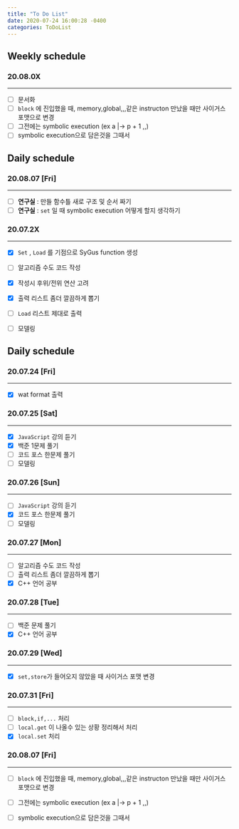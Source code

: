 ```yaml
---
title: "To Do List"
date: 2020-07-24 16:00:28 -0400
categories: ToDoList
---
```


## Weekly schedule
### 20.08.0X
***
- [ ] 문서화
- [ ] ``block`` 에 진입했을 때, memory,global,,,같은 instructon 만났을 때만 사이거스 포맷으로 변경
- [ ] 그전에는 symbolic execution (ex a |-> p + 1 ,,)
- [ ] symbolic execution으로 담은것을 그때서 

## Daily schedule

### 20.08.07 [Fri]
***
- [ ] **연구실** : 만들 함수틀 새로 구조 및 순서 짜기
- [ ] **연구실** : ``set`` 일 때 symbolic execution 어떻게 할지 생각하기
<!-- - [ ] ** -->



### 20.07.2X
***
- [x] ```Set``` , ```Load``` 를 기점으로 SyGus function 생성
- [ ] 알고리즘 수도 코드 작성
- [x] 작성시 후위/전위 연산 고려
- [x] 출력 리스트 좀더 깔끔하게 뽑기
- [ ] ```Load``` 리스트 제대로 출력
- [ ] 모델링


## Daily schedule

### 20.07.24 [Fri]
***
- [x] wat format 출력

### 20.07.25 [Sat]
***
- [x] ```JavaScript``` 강의 듣기
- [x] 백준 1문제 풀기
- [ ] 코드 포스 한문제 풀기
- [ ] 모델링

### 20.07.26 [Sun]
***
- [ ] ```JavaScript``` 강의 듣기
- [x] 코드 포스 한문제 풀기
- [ ] 모델링

### 20.07.27 [Mon]
***
- [ ] 알고리즘 수도 코드 작성
- [ ] 출력 리스트 좀더 깔끔하게 뽑기
- [x] C++ 언어 공부

### 20.07.28 [Tue]
***
- [ ] 백준 문제 풀기
- [x] C++ 언어 공부

### 20.07.29 [Wed]
***
- [x] ```set,store```가 들어오지 않았을 때 사이거스 포맷 변경

### 20.07.31 [Fri]
***
- [ ] ```block,if,...``` 처리
- [ ] ```local.get``` 이 나올수 있는 상황 정리해서 처리
- [x] ```local.set``` 처리

### 20.08.07 [Fri]
***
- [ ] ``block`` 에 진입했을 때, memory,global,,,같은 instructon 만났을 때만 사이거스 포맷으로 변경
- [ ] 그전에는 symbolic execution (ex a |-> p + 1 ,,)
- [ ] symbolic execution으로 담은것을 그때서 

